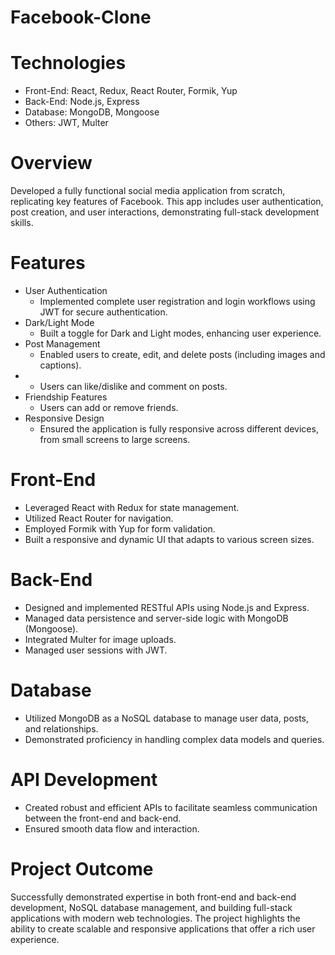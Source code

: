 # Facebook-Clone
 
# Technologies
- Front-End: React, Redux, React Router, Formik, Yup
- Back-End: Node.js, Express
- Database: MongoDB, Mongoose
- Others: JWT, Multer

# Overview
Developed a fully functional social media application from scratch, replicating key features of Facebook. This app includes user authentication, post creation, and user interactions, demonstrating full-stack development skills.

# Features
- User Authentication
  - Implemented complete user registration and login workflows using JWT for secure authentication.
- Dark/Light Mode
  - Built a toggle for Dark and Light modes, enhancing user experience.
- Post Management
  - Enabled users to create, edit, and delete posts (including images and captions).
- - Users can like/dislike and comment on posts.
- Friendship Features
  - Users can add or remove friends.
- Responsive Design
  - Ensured the application is fully responsive across different devices, from small screens to large screens.

# Front-End
- Leveraged React with Redux for state management.
- Utilized React Router for navigation.
- Employed Formik with Yup for form validation.
- Built a responsive and dynamic UI that adapts to various screen sizes.

# Back-End
- Designed and implemented RESTful APIs using Node.js and Express.
- Managed data persistence and server-side logic with MongoDB (Mongoose).
- Integrated Multer for image uploads.
- Managed user sessions with JWT.

# Database
- Utilized MongoDB as a NoSQL database to manage user data, posts, and relationships.
- Demonstrated proficiency in handling complex data models and queries.

# API Development
- Created robust and efficient APIs to facilitate seamless communication between the front-end and back-end.
- Ensured smooth data flow and interaction.

# Project Outcome
Successfully demonstrated expertise in both front-end and back-end development, NoSQL database management, and building full-stack applications with modern web technologies. The project highlights the ability to create scalable and responsive applications that offer a rich user experience.
